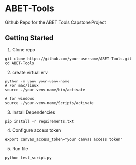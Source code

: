 # ABET-Tools
Github Repo for the ABET Tools Capstone Project

## Getting Started
1. Clone repo
```
git clone https://github.com/your-username/ABET-Tools.git
cd ABET-Tools
```

2. create virtual env
```
python -m venv your-venv-name
# For mac/linux
source ./your-venv-name/bin/activate

# for windows
source ./your-venv-name/Scripts/activate
```

3. Install Dependencies
```
pip install -r requirements.txt
```

4. Configure access token
```
export canvas_access_token="your canvas access token"
```

5. Run file
```
python test_script.py
```
